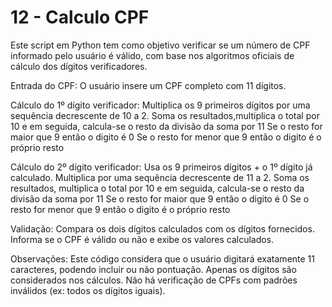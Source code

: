 # 12 - Calculo CPF

Este script em Python tem como objetivo verificar se um número de CPF informado pelo usuário é válido, com base nos algoritmos oficiais de cálculo dos dígitos verificadores.

Entrada do CPF: O usuário insere um CPF completo com 11 dígitos.

Cálculo do 1º dígito verificador: 
    Multiplica os 9 primeiros dígitos por uma sequência decrescente de 10 a 2.
    Soma os resultados,multiplica o total por 10 e em seguida, calcula-se o resto da divisão da soma por 11
    Se o resto for maior que 9 então o digito é 0
    Se o resto for menor que 9 então o digito é o próprio resto

Cálculo do 2º dígito verificador: 
    Usa os 9 primeiros dígitos + o 1º dígito já calculado.
    Multiplica por uma sequência decrescente de 11 a 2.
    Soma os resultados, multiplica o total por 10 e em seguida, calcula-se o resto da divisão da soma por 11
    Se o resto for maior que 9 então o digito é 0
    Se o resto for menor que 9 então o digito é o próprio resto

Validação:
    Compara os dois dígitos calculados com os dígitos fornecidos.
    Informa se o CPF é válido ou não e exibe os valores calculados.

Observações:
Este código considera que o usuário digitará exatamente 11 caracteres, podendo incluir ou não pontuação.
Apenas os dígitos são considerados nos cálculos.
Não há verificação de CPFs com padrões inválidos (ex: todos os dígitos iguais).